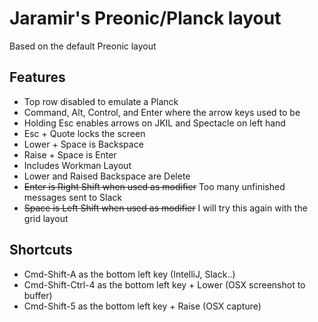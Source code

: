 # Jaramir's Preonic/Planck layout

Based on the default Preonic layout


Features
--------
* Top row disabled to emulate a Planck
* Command, Alt, Control, and Enter where the arrow keys used to be
* Holding Esc enables arrows on JKIL and Spectacle on left hand
* Esc + Quote locks the screen
* Lower + Space is Backspace
* Raise + Space is Enter
* Includes Workman Layout
* Lower and Raised Backspace are Delete
* ~~Enter is Right Shift when used as modifier~~ Too many unfinished messages sent to Slack
* ~~Space is Left Shift when used as modifier~~ I will try this again with the grid layout

Shortcuts
---------
* Cmd-Shift-A as the bottom left key (IntelliJ, Slack..)
* Cmd-Shift-Ctrl-4 as the bottom left key + Lower (OSX screenshot to buffer)
* Cmd-Shift-5 as the bottom left key + Raise (OSX capture)
